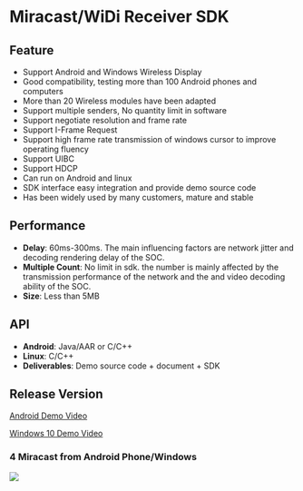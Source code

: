# Miracast/WiDi Receiver SDK  

## Feature

* Support Android and Windows Wireless Display  
* Good compatibility, testing more than 100 Android phones and computers          
* More than 20 Wireless modules have been adapted
* Support multiple senders, No quantity limit in software               
* Support negotiate resolution and frame rate
* Support I-Frame Request  
* Support high frame rate transmission of windows cursor to improve operating fluency                                    
* Support UIBC      
* Support HDCP  
* Can run on Android and linux            
* SDK interface easy integration and provide demo source code   
* Has been widely used by many customers, mature and stable                   

## Performance

* **Delay**: 60ms-300ms. The main influencing factors are network jitter and decoding rendering delay of the SOC.       
* **Multiple Count**: No limit in sdk. the number  is mainly affected by the transmission performance of the network and the and video decoding ability of the SOC.   
* **Size**: Less than 5MB      

## API

* **Android**: Java/AAR or C/C++     
* **Linux**: C/C++  
* **Deliverables**: Demo source code + document + SDK    

## Release Version     

[Android Demo Video](https://youtu.be/a2p8lRKjv3k)

[Windows 10 Demo Video](https://youtu.be/TMy0mwlwAWY)

### 4 Miracast from Android Phone/Windows
![](https://github.com/WirelessPresentation/WirelessDisplay-SDK/blob/main/zimg/miracast-4.jpg)


